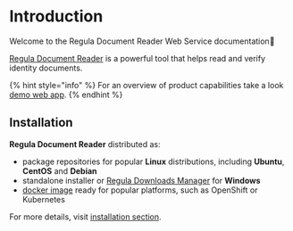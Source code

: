 # Introduction

Welcome to the Regula Document Reader Web Service documentation👋

[Regula Document Reader](https://mobile.regulaforensics.com/id-verification) is a powerful tool that helps read and verify identity documents.

{% hint style="info" %}
For an overview of product capabilities take a look [demo web app](https://api.regulaforensics.com/).
{% endhint %}


## Installation

**Regula Document Reader** distributed as:
- package repositories for popular **Linux** distributions, including **Ubuntu**, **CentOS** and **Debian**
- standalone installer or [Regula Downloads Manager](https://support.regulaforensics.com/hc/en-us/articles/115004219343-Regula-Downloads-Manager) for **Windows**
- [docker image](https://hub.docker.com/r/regulaforensics/docreader) ready for popular platforms, such as OpenShift or Kubernetes

For more details, visit [installation section](https://docs.regulaforensics.com/document-reader-web-service/installation/general).
